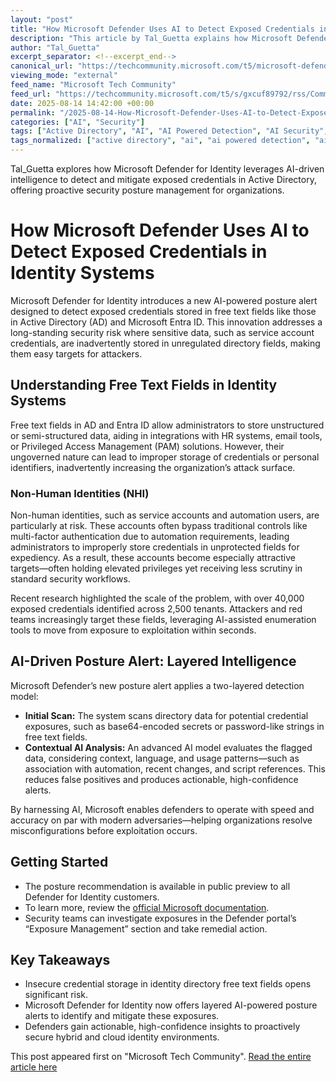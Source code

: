 ```yaml
---
layout: "post"
title: "How Microsoft Defender Uses AI to Detect Exposed Credentials in Identity Systems"
description: "This article by Tal_Guetta explains how Microsoft Defender for Identity employs an AI-powered posture alert to identify credentials stored insecurely in free text fields within Active Directory and Microsoft Entra ID. The piece outlines the risks, the technology's AI-driven detection approach, and practical steps for organizations to mitigate exposed credential vulnerabilities."
author: "Tal_Guetta"
excerpt_separator: <!--excerpt_end-->
canonical_url: "https://techcommunity.microsoft.com/t5/microsoft-defender-xdr-blog/leaving-the-key-under-the-doormat-how-microsoft-defender-uses-ai/ba-p/4439870"
viewing_mode: "external"
feed_name: "Microsoft Tech Community"
feed_url: "https://techcommunity.microsoft.com/t5/s/gxcuf89792/rss/Community"
date: 2025-08-14 14:42:00 +00:00
permalink: "/2025-08-14-How-Microsoft-Defender-Uses-AI-to-Detect-Exposed-Credentials-in-Identity-Systems.html"
categories: ["AI", "Security"]
tags: ["Active Directory", "AI", "AI Powered Detection", "AI Security", "Attack Surface Reduction", "Community", "Credential Exposure", "Cybersecurity", "Exposed Credentials", "Identity Management", "Identity Security", "Layered Intelligence", "Microsoft Defender", "Microsoft Defender For Identity", "Microsoft Entra ID", "Non Human Identities", "Posture Management", "Security", "Security Best Practices"]
tags_normalized: ["active directory", "ai", "ai powered detection", "ai security", "attack surface reduction", "community", "credential exposure", "cybersecurity", "exposed credentials", "identity management", "identity security", "layered intelligence", "microsoft defender", "microsoft defender for identity", "microsoft entra id", "non human identities", "posture management", "security", "security best practices"]
---
```


Tal_Guetta explores how Microsoft Defender for Identity leverages AI-driven intelligence to detect and mitigate exposed credentials in Active Directory, offering proactive security posture management for organizations.<!--excerpt_end-->

# How Microsoft Defender Uses AI to Detect Exposed Credentials in Identity Systems

Microsoft Defender for Identity introduces a new AI-powered posture alert designed to detect exposed credentials stored in free text fields like those in Active Directory (AD) and Microsoft Entra ID. This innovation addresses a long-standing security risk where sensitive data, such as service account credentials, are inadvertently stored in unregulated directory fields, making them easy targets for attackers.

## Understanding Free Text Fields in Identity Systems

Free text fields in AD and Entra ID allow administrators to store unstructured or semi-structured data, aiding in integrations with HR systems, email tools, or Privileged Access Management (PAM) solutions. However, their ungoverned nature can lead to improper storage of credentials or personal identifiers, inadvertently increasing the organization’s attack surface.

### Non-Human Identities (NHI)

Non-human identities, such as service accounts and automation users, are particularly at risk. These accounts often bypass traditional controls like multi-factor authentication due to automation requirements, leading administrators to improperly store credentials in unprotected fields for expediency. As a result, these accounts become especially attractive targets—often holding elevated privileges yet receiving less scrutiny in standard security workflows.

Recent research highlighted the scale of the problem, with over 40,000 exposed credentials identified across 2,500 tenants. Attackers and red teams increasingly target these fields, leveraging AI-assisted enumeration tools to move from exposure to exploitation within seconds.

## AI-Driven Posture Alert: Layered Intelligence

Microsoft Defender’s new posture alert applies a two-layered detection model:

- **Initial Scan:** The system scans directory data for potential credential exposures, such as base64-encoded secrets or password-like strings in free text fields.
- **Contextual AI Analysis:** An advanced AI model evaluates the flagged data, considering context, language, and usage patterns—such as association with automation, recent changes, and script references. This reduces false positives and produces actionable, high-confidence alerts.

By harnessing AI, Microsoft enables defenders to operate with speed and accuracy on par with modern adversaries—helping organizations resolve misconfigurations before exploitation occurs.

## Getting Started

- The posture recommendation is available in public preview to all Defender for Identity customers.
- To learn more, review the [official Microsoft documentation](https://learn.microsoft.com/en-us/defender-for-identity/remove-discoverable-passwords-active-directory-account-attributes).
- Security teams can investigate exposures in the Defender portal’s “Exposure Management” section and take remedial action.

## Key Takeaways

- Insecure credential storage in identity directory free text fields opens significant risk.
- Microsoft Defender for Identity now offers layered AI-powered posture alerts to identify and mitigate these exposures.
- Defenders gain actionable, high-confidence insights to proactively secure hybrid and cloud identity environments.

This post appeared first on "Microsoft Tech Community". [Read the entire article here](https://techcommunity.microsoft.com/t5/microsoft-defender-xdr-blog/leaving-the-key-under-the-doormat-how-microsoft-defender-uses-ai/ba-p/4439870)
